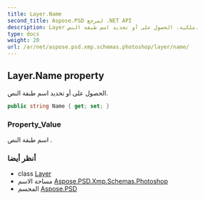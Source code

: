 ```yaml
---
title: Layer.Name
second_title: Aspose.PSD لمرجع .NET API
description: Layer ملكية. الحصول على أو تحديد اسم طبقة النص.
type: docs
weight: 20
url: /ar/net/aspose.psd.xmp.schemas.photoshop/layer/name/
---
```

## Layer.Name property

الحصول على أو تحديد اسم طبقة النص.

```csharp
public string Name { get; set; }
```

### Property_Value

اسم طبقة النص .

### أنظر أيضا

* class [Layer](../)
* مساحة الاسم [Aspose.PSD.Xmp.Schemas.Photoshop](../../layer/)
* المجسم [Aspose.PSD](../../../)


